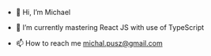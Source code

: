 - 👋 Hi, I’m Michael

- 🌱 I’m currently mastering React JS with use of TypeScript

- 📫 How to reach me michal.pusz@gmail.com

<!---
ick56/ick56 is a ✨ special ✨ repository because its `README.md` (this file) appears on your GitHub profile.
You can click the Preview link to take a look at your changes.
--->
